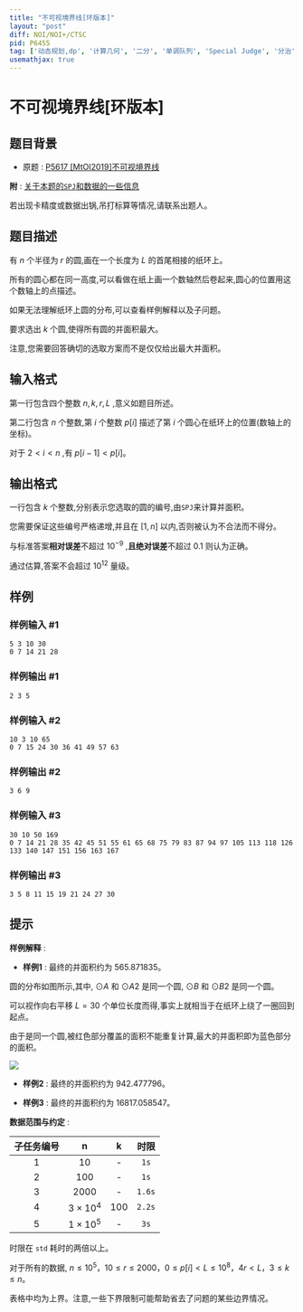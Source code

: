 ```yaml
---
title: "不可视境界线[环版本]"
layout: "post"
diff: NOI/NOI+/CTSC
pid: P6455
tag: ['动态规划,dp', '计算几何', '二分', '单调队列', 'Special Judge', '分治', '随机调整, Rounding', '凸完全单调性, wqs 二分']
usemathjax: true
---
```


# 不可视境界线[环版本]
## 题目背景

- 原题 : [P5617 [MtOI2019]不可视境界线](https://www.luogu.com.cn/problem/P5617)

**附** : [关于本题的`SPJ`和数据的一些信息](https://www.luogu.com.cn/paste/tmwvh5vh)

若出现卡精度或数据出锅,吊打标算等情况,请联系出题人。
## 题目描述

有 $n$ 个半径为 $r$ 的圆,画在一个长度为 $L$ 的首尾相接的纸环上。

所有的圆心都在同一高度,可以看做在纸上画一个数轴然后卷起来,圆心的位置用这个数轴上的点描述。

如果无法理解纸环上圆的分布,可以查看样例解释以及子问题。

要求选出 $k$ 个圆,使得所有圆的并面积最大。

注意,您需要回答确切的选取方案而不是仅仅给出最大并面积。
## 输入格式

第一行包含四个整数 $n,k,r,L$ ,意义如题目所述。

第二行包含 $n$ 个整数,第 $i$ 个整数 $p[i]$ 描述了第 $i$ 个圆心在纸环上的位置(数轴上的坐标)。

对于 $2<i<n$ ,有 $p[i-1]<p[i]$。
## 输出格式

一行包含 $k$ 个整数,分别表示您选取的圆的编号,由`SPJ`来计算并面积。

您需要保证这些编号严格递增,并且在 $[1,n]$ 以内,否则被认为不合法而不得分。

与标准答案**相对误差**不超过 $10^{-9}$ ,**且绝对误差**不超过 $0.1$ 则认为正确。

通过估算,答案不会超过 $10^{12}$ 量级。
## 样例

### 样例输入 #1
```
5 3 10 30
0 7 14 21 28 
```
### 样例输出 #1
```
2 3 5 
```
### 样例输入 #2
```
10 3 10 65
0 7 15 24 30 36 41 49 57 63 
```
### 样例输出 #2
```
3 6 9
```
### 样例输入 #3
```
30 10 50 169
0 7 14 21 28 35 42 45 51 55 61 65 68 75 79 83 87 94 97 105 113 118 126 133 140 147 151 156 163 167 
```
### 样例输出 #3
```
3 5 8 11 15 19 21 24 27 30 
```
## 提示

**样例解释** : 

- **样例1** : 最终的并面积约为 $565.871835$。

圆的分布如图所示,其中, $⊙A$ 和 $⊙A2$ 是同一个圆, $⊙B$ 和 $⊙B2$ 是同一个圆。

可以视作向右平移 $L=30$ 个单位长度而得,事实上就相当于在纸环上绕了一圈回到起点。

由于是同一个圆,被红色部分覆盖的面积不能重复计算,最大的并面积即为蓝色部分的面积。

![](https://cdn.luogu.com.cn/upload/image_hosting/g2dk0sqv.png)

- **样例2** : 最终的并面积约为 $942.477796$。

- **样例3** : 最终的并面积约为 $16817.058547$。

**数据范围与约定** :

| 子任务编号 | n | k | 时限 |
| :--: | :--: | :--: | :--: |
| 1 | $10$ | - | $\texttt{1s}$ |
| 2 | $100$ | - | $\texttt{1s}$ |
| 3 | $2000$ | - | $\texttt{1.6s}$ |
| 4 | $3\times 10^4$ | $100$ | $\texttt{2.2s}$ |
| 5 | $1\times 10^5$ | - | $\texttt{3s}$ |

时限在 `std` 耗时的两倍以上。

对于所有的数据, $n\leq 10^5$，$10\leq r\leq 2000$，$0\leq p[i]< L\leq 10^8$，$4r<L$，$3\leq k \leq n$。

表格中均为上界。注意,一些下界限制可能帮助省去了问题的某些边界情况。
